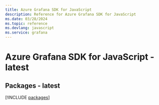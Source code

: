 ```yaml
---
title: Azure Grafana SDK for JavaScript
description: Reference for Azure Grafana SDK for JavaScript
ms.date: 03/28/2024
ms.topic: reference
ms.devlang: javascript
ms.service: grafana
---
```

# Azure Grafana SDK for JavaScript - latest
## Packages - latest
[!INCLUDE [packages](grafana-index.md)]